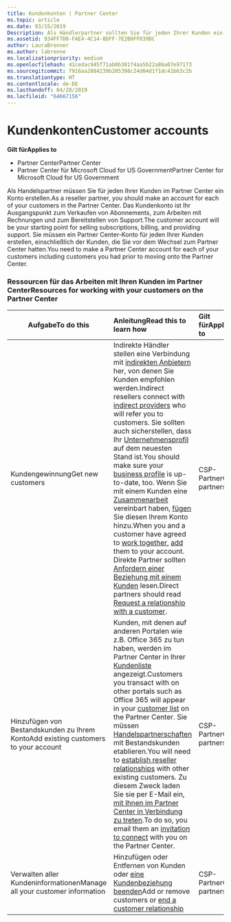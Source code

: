 ```yaml
---
title: Kundenkonten | Partner Center
ms.topic: article
ms.date: 03/15/2019
Description: Als Händlerpartner sollten Sie für jeden Ihrer Kunden ein Konto in Partner Center erstellen. Das Kundenkonto ist Ihr Ausgangspunkt zum Verkaufen von Abonnements, zum Arbeiten mit Rechnungen und zum Bereitstellen von Support.
ms.assetid: 934FF7D8-FAE4-4C14-8DFF-7E2B0FF039DC
author: LauraBrenner
ms.author: labrenne
ms.localizationpriority: medium
ms.openlocfilehash: 41cedac945f71ab0b381f4aa5b22a86a07e97173
ms.sourcegitcommit: f916aa2884239b205398c24d04d1f1dc41b63c2b
ms.translationtype: HT
ms.contentlocale: de-DE
ms.lasthandoff: 04/28/2019
ms.locfileid: "64667156"
---
```

# <a name="customer-accounts"></a><span data-ttu-id="030d9-104">Kundenkonten</span><span class="sxs-lookup"><span data-stu-id="030d9-104">Customer accounts</span></span>

<span data-ttu-id="030d9-105">**Gilt für**</span><span class="sxs-lookup"><span data-stu-id="030d9-105">**Applies to**</span></span>

-  <span data-ttu-id="030d9-106">Partner Center</span><span class="sxs-lookup"><span data-stu-id="030d9-106">Partner Center</span></span>
-  <span data-ttu-id="030d9-107">Partner Center für Microsoft Cloud for US Government</span><span class="sxs-lookup"><span data-stu-id="030d9-107">Partner Center for Microsoft Cloud for US Government</span></span>


<span data-ttu-id="030d9-108">Als Handelspartner müssen Sie für jeden Ihrer Kunden im Partner Center ein Konto erstellen.</span><span class="sxs-lookup"><span data-stu-id="030d9-108">As a reseller partner, you should make an account for each of your customers in the Partner Center.</span></span> <span data-ttu-id="030d9-109">Das Kundenkonto ist Ihr Ausgangspunkt zum Verkaufen von Abonnements, zum Arbeiten mit Rechnungen und zum Bereitstellen von Support.</span><span class="sxs-lookup"><span data-stu-id="030d9-109">The customer account will be your starting point for selling subscriptions, billing, and providing support.</span></span> <span data-ttu-id="030d9-110">Sie müssen ein Partner Center-Konto für jeden Ihrer Kunden erstellen, einschließlich der Kunden, die Sie vor dem Wechsel zum Partner Center hatten.</span><span class="sxs-lookup"><span data-stu-id="030d9-110">You need to make a Partner Center account for each of your customers including customers you had prior to moving onto the Partner Center.</span></span>

### <a name="resources-for-working-with-your-customers-on-the-partner-center"></a><span data-ttu-id="030d9-111">Ressourcen für das Arbeiten mit Ihren Kunden im Partner Center</span><span class="sxs-lookup"><span data-stu-id="030d9-111">Resources for working with your customers on the Partner Center</span></span>

|<span data-ttu-id="030d9-112">**Aufgabe**</span><span class="sxs-lookup"><span data-stu-id="030d9-112">**To do this**</span></span>   |<span data-ttu-id="030d9-113">**Anleitung**</span><span class="sxs-lookup"><span data-stu-id="030d9-113">**Read this to learn how**</span></span>   |<span data-ttu-id="030d9-114">**Gilt für**</span><span class="sxs-lookup"><span data-stu-id="030d9-114">**Applies to**</span></span>|
|-----------------|:----------------------------|:--------------|
|<span data-ttu-id="030d9-115">Kundengewinnung</span><span class="sxs-lookup"><span data-stu-id="030d9-115">Get new customers</span></span>|<span data-ttu-id="030d9-116">Indirekte Händler stellen eine Verbindung mit [indirekten Anbietern](indirect-reseller-tasks-in-partner-center.md) her, von denen Sie Kunden empfohlen werden.</span><span class="sxs-lookup"><span data-stu-id="030d9-116">Indirect resellers connect with [indirect providers](indirect-reseller-tasks-in-partner-center.md) who will refer you to customers.</span></span> <span data-ttu-id="030d9-117">Sie sollten auch sicherstellen, dass Ihr [Unternehmensprofil](create-a-marketing-profile.md) auf dem neuesten Stand ist.</span><span class="sxs-lookup"><span data-stu-id="030d9-117">You should make sure your [business profile](create-a-marketing-profile.md) is up-to-date, too.</span></span> <span data-ttu-id="030d9-118">Wenn Sie mit einem Kunden eine [Zusammenarbeit](responding-to-referrals.md) vereinbart haben, [fügen](add-a-new-customer.md) Sie diesen Ihrem Konto hinzu.</span><span class="sxs-lookup"><span data-stu-id="030d9-118">When you and a customer have agreed to [work together](responding-to-referrals.md), [add](add-a-new-customer.md) them to your account.</span></span> <span data-ttu-id="030d9-119">Direkte Partner sollten [Anfordern einer Beziehung mit einem Kunden](request-a-relationship-with-a-customer.md) lesen.</span><span class="sxs-lookup"><span data-stu-id="030d9-119">Direct partners should read [ Request a relationship with a customer](request-a-relationship-with-a-customer.md).</span></span>|<span data-ttu-id="030d9-120">CSP-Partner</span><span class="sxs-lookup"><span data-stu-id="030d9-120">CSP partners</span></span>|
|<span data-ttu-id="030d9-121">Hinzufügen von Bestandskunden zu Ihrem Konto</span><span class="sxs-lookup"><span data-stu-id="030d9-121">Add existing customers to your account</span></span>   | <span data-ttu-id="030d9-122">Kunden, mit denen auf anderen Portalen wie z.B. Office 365 zu tun haben, werden im Partner Center in Ihrer [Kundenliste](see-your-customer-list.md) angezeigt.</span><span class="sxs-lookup"><span data-stu-id="030d9-122">Customers you transact with on other portals such as Office 365 will appear in your [customer list](see-your-customer-list.md) on the Partner Center.</span></span> <span data-ttu-id="030d9-123">Sie müssen [Handelspartnerschaften](indirect-reseller-tasks-in-partner-center.md) mit Bestandskunden etablieren.</span><span class="sxs-lookup"><span data-stu-id="030d9-123">You will need to [establish reseller relationships](indirect-reseller-tasks-in-partner-center.md) with other existing customers.</span></span> <span data-ttu-id="030d9-124">Zu diesem Zweck laden Sie sie per E-Mail ein, [mit Ihnen im Partner Center in Verbindung zu treten](responding-to-referrals.md).</span><span class="sxs-lookup"><span data-stu-id="030d9-124">To do so, you email them an [invitation to connect](responding-to-referrals.md) with you on the Partner Center.</span></span>   | <span data-ttu-id="030d9-125">CSP-Partner</span><span class="sxs-lookup"><span data-stu-id="030d9-125">CSP partners</span></span>   |
|<span data-ttu-id="030d9-126">Verwalten aller Kundeninformationen</span><span class="sxs-lookup"><span data-stu-id="030d9-126">Manage all your customer information</span></span>   | <span data-ttu-id="030d9-127">Hinzufügen oder Entfernen von Kunden oder [eine Kundenbeziehung beenden](remove-a-relationship.md)</span><span class="sxs-lookup"><span data-stu-id="030d9-127">Add or remove customers or [end a customer relationship](remove-a-relationship.md)</span></span>|   <span data-ttu-id="030d9-128">CSP-Partner</span><span class="sxs-lookup"><span data-stu-id="030d9-128">CSP partners</span></span> |